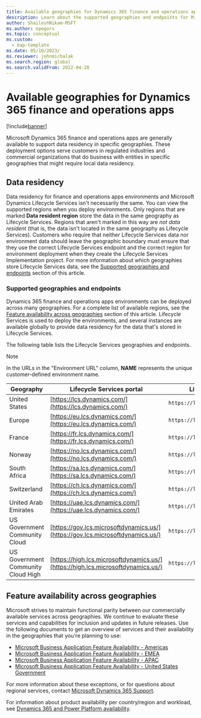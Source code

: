 ```yaml
---
title: Available geographies for Dynamics 365 finance and operations apps
description: Learn about the supported geographies and endpoints for Microsoft Dynamics 365 finance and operations apps, including an overview of data residency.
author: ShaileshNikam-MSFT
ms.author: epegors
ms.topic: conceptual
ms.custom: 
  - bap-template
ms.date: 05/10/2023/
ms.reviewer: johnmichalak
ms.search.region: global
ms.search.validFrom: 2022-04-28
---
```


# Available geographies for Dynamics 365 finance and operations apps

[!include[banner](../includes/banner.md)]

Microsoft Dynamics 365 finance and operations apps are generally available to support data residency in specific geographies. These deployment options serve customers in regulated industries and commercial organizations that do business with entities in specific geographies that might require local data residency.

## Data residency

Data residency for finance and operations apps environments and Microsoft Dynamics Lifecycle Services isn't necessarily the same. You can view the supported regions when you deploy environments. Only regions that are marked **Data resident region** store the data in the same geography as Lifecycle Services. Regions that aren't marked in this way are *not data resident* (that is, the data isn't located in the same geography as Lifecycle Services). Customers who require that neither Lifecycle Services data nor environment data should leave the geographic boundary must ensure that they use the correct Lifecycle Services endpoint and the correct region for environment deployment when they create the Lifecycle Services Implementation project. For more information about which geographies store Lifecycle Services data, see the [Supported geographies and endpoints](#supported-geographies-and-endpoints) section of this article.

### Supported geographies and endpoints

Dynamics 365 finance and operations apps environments can be deployed across many geographies. For a complete list of available regions, see the [Feature availability across geographies](#feature-availability-across-geographies) section of this article. Lifecycle Services is used to deploy the environments, and several instances are available globally to provide data residency for the data that's stored in Lifecycle Services.

The following table lists the Lifecycle Services geographies and endpoints.

> [!NOTE]
> In the URLs in the "Environment URL" column, **NAME** represents the unique customer-defined environment name.

| Geography | Lifecycle Services portal | Lifecycle Services API endpoint | Environment URL |
|-----------|--------------|------------------|----------------------|
| United States | [https://lcs.dynamics.com/](https://lcs.dynamics.com/) | `https://lcsapi.lcs.dynamics.com` | `https://NAME.operations.dynamics.com/` |
| Europe | [https://eu.lcs.dynamics.com/](https://eu.lcs.dynamics.com/) | `https://lcsapi.eu.lcs.dynamics.com` | `https://NAME.operations.eu.dynamics.com/` |
| France | [https://fr.lcs.dynamics.com/](https://fr.lcs.dynamics.com/) | `https://lcsapi.fr.lcs.dynamics.com` | `https://NAME.operations.fr.dynamics.com/` |
| Norway | [https://no.lcs.dynamics.com/](https://no.lcs.dynamics.com/) | `https://lcsapi.no.lcs.dynamics.com` | `https://NAME.operations.no.dynamics.com/` |
| South Africa | [https://sa.lcs.dynamics.com/](https://sa.lcs.dynamics.com/) | `https://lcsapi.sa.lcs.dynamics.com` | `https://NAME.operations.sa.dynamics.com/` |
| Switzerland | [https://ch.lcs.dynamics.com/](https://ch.lcs.dynamics.com/) | `https://lcsapi.ch.lcs.dynamics.com` | `https://NAME.operations.ch.dynamics.com/` |
| United Arab Emirates | [https://uae.lcs.dynamics.com/](https://uae.lcs.dynamics.com/) | `https://lcsapi.uae.lcs.dynamics.com` | `https://NAME.operations.uae.dynamics.com/` |
| US Government Community Cloud | [https://gov.lcs.microsoftdynamics.us/](https://gov.lcs.microsoftdynamics.us/) | `https://lcsapi.gov.lcs.microsoftdynamics.us` | `https://NAME.operations.gov.microsoftdynamics.us/` |
| US Government Community Cloud High | [https://high.lcs.microsoftdynamics.us/](https://high.lcs.microsoftdynamics.us/) | `https://lcsapi.high.lcs.microsoftdynamics.us` | `https://NAME.operations.high.microsoftdynamics.us/` |

## Feature availability across geographies

Microsoft strives to maintain functional parity between our commercially available services across geographies. We continue to evaluate these services and capabilities for inclusion and updates in future releases. Use the following documents to get an overview of services and their availability in the geographies that you're planning to use:

* [Microsoft Business Application Feature Availability - Americas](https://aka.ms/bapfunctionalparityamericas)
* [Microsoft Business Application Feature Availability - EMEA](https://aka.ms/bapfunctionalparityemea)
* [Microsoft Business Application Feature Availability - APAC](https://aka.ms/bapfunctionalparityapac)
* [Microsoft Business Application Feature Availability - United States Government](https://aka.ms/BAPFunctionalParity)

For more information about these exceptions, or for questions about regional services, contact [Microsoft Dynamics 365 Support](https://dynamics.microsoft.com/support/).

For information about product availability per country/region and workload, see [Dynamics 365 and Power Platform availability](https://dynamics.microsoft.com/availability-reports/).
